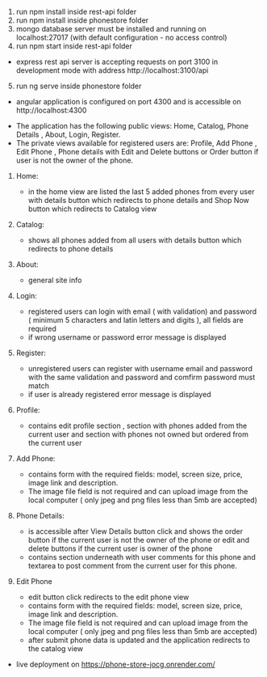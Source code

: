 1. run npm install inside rest-api folder
2. run npm install inside phonestore folder
3. mongo database server must be installed and running on localhost:27017 (with default configuration - no access control)
4. run npm start inside rest-api folder
 - express rest api server is accepting requests on port 3100 in development mode with address http://localhost:3100/api
5. run ng serve inside phonestore folder
 - angular application is configured on port 4300 and is accessible on http://localhost:4300

* The application has the following public views: Home, Catalog, Phone  Details , About, Login, Register.
* The private views available for registered users are: Profile, Add Phone , Edit Phone , Phone details  with Edit and Delete buttons or Order button if user is
not the owner of the phone.

1. Home: 
    - in the home view are listed the last 5 added phones from every user with details button
    which redirects to phone details and Shop Now button which redirects to Catalog view

2. Catalog:
    - shows all phones added from all users with details button which redirects to phone details

3. About: 
    - general site info

4. Login:
    - registered users can login with email ( with validation) and password 
    ( minimum 5 characters and latin letters and digits ), all fields are required
    - if wrong username or password error message is displayed

5. Register:
    - unregistered users can register with username email and password with the same 
    validation and password and comfirm password must match
    - if user is already registered error message is displayed

6. Profile:
    - contains edit profile section , section with phones added from the current user
    and section with phones not owned but ordered from the current user

7. Add Phone:
    - contains form with the required fields: model, screen size, price, image link
    and description. 
    - The image file field is not required and can upload image 
    from the local computer ( only jpeg and png files less than 5mb are accepted)

8. Phone Details:
    - is accessible after View Details button click and shows the order button if
    the current user is not the owner of the phone or edit and delete buttons if the
    current user is owner of the phone
    - contains section underneath with user comments for this phone and textarea to post comment from the current user for this phone.
9. Edit Phone
    - edit button click redirects to the edit phone view
    - contains form with the required fields: model, screen size, price, image link
    and description. 
    - The image file field is not required and can upload image 
    from the local computer ( only jpeg and png files less than 5mb are accepted)
    - after submit phone data is updated and the application redirects to the catalog view

* live deployment on https://phone-store-jocg.onrender.com/                   
